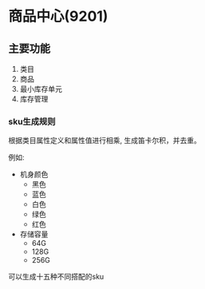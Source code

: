 # 商品中心(9201)

## 主要功能
1. 类目
1. 商品
1. 最小库存单元
1. 库存管理


### sku生成规则
根据类目属性定义和属性值进行相乘, 生成笛卡尔积，并去重。

例如:
- 机身颜色
  - 黑色
  - 蓝色
  - 白色
  - 绿色
  - 红色
- 存储容量
  - 64G
  - 128G
  - 256G
 
 可以生成十五种不同搭配的sku   